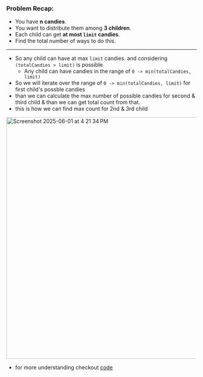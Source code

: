 
### Problem Recap:
- You have **n candies**.
- You want to distribute them among **3 children**.
- Each child can get **at most `limit` candies**.
- Find the total number of ways to do this.

---

- So any child can have at max `limit` candies. and considering `(totalCandies > limit)` is possible
  - Any child can have candies in the range of `0 -> min(totalCandies, limit)`
- So we will iterate over the range of `0 -> min(totalCandies, limit)` for first child's possble candies
- than we can calculate the max number of possible candies for second & third child & than we can get total count from that.
- this is how we can find max count for 2nd & 3rd child

<img width="638" alt="Screenshot 2025-06-01 at 4 21 34 PM" src="https://github.com/user-attachments/assets/ca829247-2cd2-4fbd-a2d0-d8b4b2602eba" />

- for more understanding checkout [code](https://github.com/santosh-sambhavani/DSA/blob/main/leetcode-daily/distribute-candies.ts)
